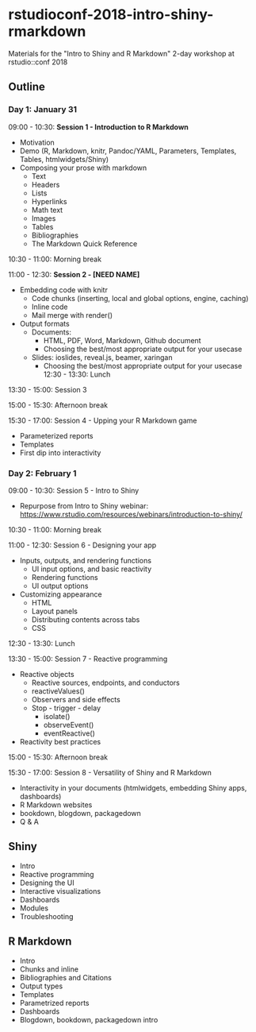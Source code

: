 # rstudioconf-2018-intro-shiny-rmarkdown

Materials for the "Intro to Shiny and R Markdown" 2-day workshop at rstudio::conf 2018

## Outline

### Day 1: January 31

09:00 - 10:30: **Session 1 - Introduction to R Markdown**
  - Motivation
  - Demo (R, Markdown, knitr, Pandoc/YAML, Parameters, Templates, Tables, htmlwidgets/Shiny)
  - Composing your prose with markdown
    - Text
    - Headers
    - Lists
    - Hyperlinks
    - Math text
    - Images
    - Tables
    - Bibliographies
    - The Markdown Quick Reference

10:30 - 11:00: Morning break

11:00 - 12:30: **Session 2 - [NEED NAME]**
  - Embedding code with knitr
    - Code chunks (inserting, local and global options, engine, caching)
    - Inline code
    - Mail merge with render()
  - Output formats 
    - Documents: 
      - HTML, PDF, Word, Markdown, Github document
      - Choosing the best/most appropriate output for your usecase
    - Slides: ioslides, reveal.js, beamer, xaringan
      - Choosing the best/most appropriate output for your usecase
12:30 - 13:30: Lunch

13:30 - 15:00: Session 3

15:00 - 15:30: Afternoon break

15:30 - 17:00: Session 4 - Upping your R Markdown game
  - Parameterized reports
  - Templates
  - First dip into interactivity

### Day 2: February 1

09:00 - 10:30: Session 5 - Intro to Shiny
  - Repurpose from Intro to Shiny webinar: https://www.rstudio.com/resources/webinars/introduction-to-shiny/

10:30 - 11:00: Morning break

11:00 - 12:30: Session 6 - Designing your app
  - Inputs, outputs, and rendering functions
    - UI input options, and basic reactivity
    - Rendering functions
    - UI output options
  - Customizing appearance
    - HTML 
    - Layout panels
    - Distributing contents across tabs
    - CSS

12:30 - 13:30: Lunch

13:30 - 15:00: Session 7 - Reactive programming
  - Reactive objects
	  - Reactive sources, endpoints, and conductors
	  - reactiveValues()
	  - Observers and side effects
	- Stop - trigger - delay
	  - isolate() 
	  - observeEvent()
	  - eventReactive()
  - Reactivity best practices

15:00 - 15:30: Afternoon break

15:30 - 17:00: Session 8 - Versatility of Shiny and R Markdown
  - Interactivity in your documents (htmlwidgets, embedding Shiny apps, dashboards)
  - R Markdown websites
  - bookdown, blogdown, packagedown
  - Q & A



## Shiny

- Intro
- Reactive programming
- Designing the UI
- Interactive visualizations
- Dashboards
- Modules
- Troubleshooting

## R Markdown

- Intro
- Chunks and inline
- Bibliographies and Citations
- Output types
- Templates
- Parametrized reports
- Dashboards
- Blogdown, bookdown, packagedown intro
